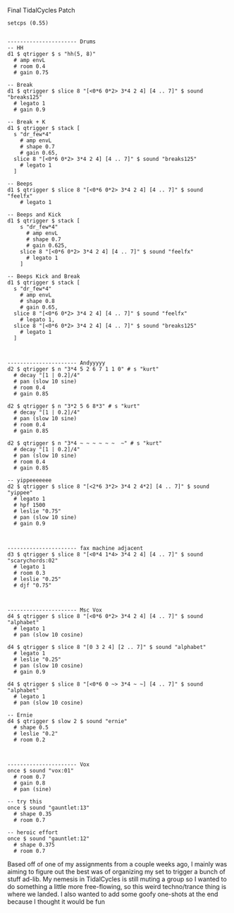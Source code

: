 Final TidalCycles Patch

```
setcps (0.55)


---------------------- Drums
-- HH
d1 $ qtrigger $ s "hh(5, 8)"
  # amp envL
  # room 0.4
  # gain 0.75

-- Break
d1 $ qtrigger $ slice 8 "[<0*6 0*2> 3*4 2 4] [4 .. 7]" $ sound "breaks125"
  # legato 1
  # gain 0.9

-- Break + K
d1 $ qtrigger $ stack [
  s "dr_few*4"
    # amp envL
    # shape 0.7
    # gain 0.65,
  slice 8 "[<0*6 0*2> 3*4 2 4] [4 .. 7]" $ sound "breaks125"
    # legato 1
  ]

-- Beeps
d1 $ qtrigger $ slice 8 "[<0*6 0*2> 3*4 2 4] [4 .. 7]" $ sound "feelfx"
    # legato 1

-- Beeps and Kick
d1 $ qtrigger $ stack [
    s "dr_few*4"
      # amp envL
      # shape 0.7
      # gain 0.625,
    slice 8 "[<0*6 0*2> 3*4 2 4] [4 .. 7]" $ sound "feelfx"
      # legato 1
    ]

-- Beeps Kick and Break
d1 $ qtrigger $ stack [
  s "dr_few*4"
    # amp envL
    # shape 0.8
    # gain 0.65,
  slice 8 "[<0*6 0*2> 3*4 2 4] [4 .. 7]" $ sound "feelfx"
    # legato 1,
  slice 8 "[<0*6 0*2> 3*4 2 4] [4 .. 7]" $ sound "breaks125"
    # legato 1
  ]



---------------------- Andyyyyy
d2 $ qtrigger $ n "3*4 5 2 6 7 1 1 0" # s "kurt"
  # decay "[1 | 0.2]/4"
  # pan (slow 10 sine)
  # room 0.4
  # gain 0.85

d2 $ qtrigger $ n "3*2 5 6 8*3" # s "kurt"
  # decay "[1 | 0.2]/4"
  # pan (slow 10 sine)
  # room 0.4
  # gain 0.85

d2 $ qtrigger $ n "3*4 ~ ~ ~ ~ ~ ~  ~" # s "kurt"
  # decay "[1 | 0.2]/4"
  # pan (slow 10 sine)
  # room 0.4
  # gain 0.85

-- yippeeeeeee
d2 $ qtrigger $ slice 8 "[<2*6 3*2> 3*4 2 4*2] [4 .. 7]" $ sound "yippee"
  # legato 1
  # hpf 1500
  # leslie "0.75"
  # pan (slow 10 sine)
  # gain 0.9



---------------------- fax machine adjacent
d3 $ qtrigger $ slice 8 "[<0*4 1*4> 3*4 2 4] [4 .. 7]" $ sound "scarychords:02"
  # legato 1
  # room 0.3
  # leslie "0.25"
  # djf "0.75"



---------------------- Msc Vox
d4 $ qtrigger $ slice 8 "[<0*6 0*2> 3*4 2 4] [4 .. 7]" $ sound "alphabet"
  # legato 1
  # pan (slow 10 cosine)

d4 $ qtrigger $ slice 8 "[0 3 2 4] [2 .. 7]" $ sound "alphabet"
  # legato 1
  # leslie "0.25"
  # pan (slow 10 cosine)
  # gain 0.9

d4 $ qtrigger $ slice 8 "[<0*6 0 ~> 3*4 ~ ~] [4 .. 7]" $ sound "alphabet"
  # legato 1
  # pan (slow 10 cosine)

-- Ernie
d4 $ qtrigger $ slow 2 $ sound "ernie"
  # shape 0.5
  # leslie "0.2"
  # room 0.2



---------------------- Vox
once $ sound "vox:01"
  # room 0.7
  # gain 0.8
  # pan (sine)

-- try this
once $ sound "gauntlet:13"
  # shape 0.35
  # room 0.7

-- heroic effort
once $ sound "gauntlet:12"
  # shape 0.375
  # room 0.7

```

Based off of one of my assignments from a couple weeks ago, I mainly was aiming to figure out the best was of organizing my set to trigger a bunch of stuff ad-lib. My nemesis in TidalCycles is still muting a group so I wanted to do something a little more free-flowing, so this weird techno/trance thing is where we landed. I also wanted to add some goofy one-shots at the end because I thought it would be fun